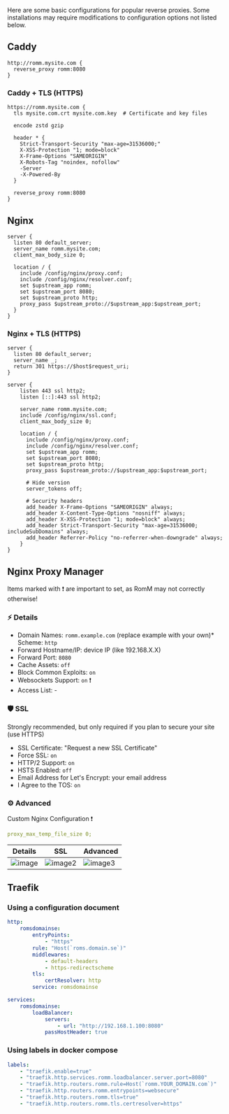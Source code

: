 Here are some basic configurations for popular reverse proxies. Some installations may require modifications to configuration options not listed below.

## Caddy

```caddyfile
http://romm.mysite.com {
  reverse_proxy romm:8080
}
```

### Caddy + TLS (HTTPS)

```caddyfile
https://romm.mysite.com {
  tls mysite.com.crt mysite.com.key  # Certificate and key files

  encode zstd gzip

  header * {
    Strict-Transport-Security "max-age=31536000;"
    X-XSS-Protection "1; mode=block"
    X-Frame-Options "SAMEORIGIN"
    X-Robots-Tag "noindex, nofollow"
    -Server
    -X-Powered-By
  }

  reverse_proxy romm:8080
}
```

## Nginx

```nginx
server {
  listen 80 default_server;
  server_name romm.mysite.com;
  client_max_body_size 0;

  location / {
    include /config/nginx/proxy.conf;
    include /config/nginx/resolver.conf;
    set $upstream_app romm;
    set $upstream_port 8080;
    set $upstream_proto http;
    proxy_pass $upstream_proto://$upstream_app:$upstream_port;
  }
}
```

### Nginx + TLS (HTTPS)

```nginx
server {
  listen 80 default_server;
  server_name _;
  return 301 https://$host$request_uri;
}

server {
    listen 443 ssl http2;
    listen [::]:443 ssl http2;

    server_name romm.mysite.com;
    include /config/nginx/ssl.conf;
    client_max_body_size 0;

    location / {
      include /config/nginx/proxy.conf;
      include /config/nginx/resolver.conf;
      set $upstream_app romm;
      set $upstream_port 8080;
      set $upstream_proto http;
      proxy_pass $upstream_proto://$upstream_app:$upstream_port;

      # Hide version
      server_tokens off;

      # Security headers
      add_header X-Frame-Options "SAMEORIGIN" always;
      add_header X-Content-Type-Options "nosniff" always;
      add_header X-XSS-Protection "1; mode=block" always;
      add_header Strict-Transport-Security "max-age=31536000; includeSubDomains" always;
      add_header Referrer-Policy "no-referrer-when-downgrade" always;
    }
}
```

## Nginx Proxy Manager

Items marked with ❗ are important to set, as RomM may not correctly otherwise!

### ⚡ Details

- Domain Names: `romm.example.com` (replace example with your own)\* Scheme: `http`
- Forward Hostname/IP: device IP (like 192.168.X.X)
- Forward Port: `8080`
- Cache Assets: `off`
- Block Common Exploits: `on`
- Websockets Support: `on` ❗
- Access List: -

### 🛡️ SSL

Strongly recommended, but only required if you plan to secure your site (use HTTPS)

- SSL Certificate: "Request a new SSL Certificate"
- Force SSL: `on`
- HTTP/2 Support: `on`
- HSTS Enabled: `off`
- Email Address for Let's Encrypt: your email address
- I Agree to the TOS: `on`

### ⚙️ Advanced

Custom Nginx Configuration ❗

```yaml
proxy_max_temp_file_size 0;
```

| Details                                                                                   | SSL                                                                                        | Advanced                                                                                   |
| ----------------------------------------------------------------------------------------- | ------------------------------------------------------------------------------------------ | ------------------------------------------------------------------------------------------ |
| ![image](https://github.com/user-attachments/assets/e106a8e9-8b27-41ef-8ba2-d43c3b68b269) | ![image2](https://github.com/user-attachments/assets/6c82c785-792a-410a-80f2-d95839cba47b) | ![image3](https://github.com/user-attachments/assets/566ae834-99b5-42f3-b46b-306b8f73b5b4) |

## Traefik

### Using a configuration document

```yaml
http:
    romsdomainse:
        entryPoints:
            - "https"
        rule: "Host(`roms.domain.se`)"
        middlewares:
            - default-headers
            - https-redirectscheme
        tls:
            certResolver: http
        service: romsdomainse

services:
    romsdomainse:
        loadBalancer:
            servers:
                - url: "http://192.168.1.100:8080"
            passHostHeader: true
```

### Using labels in docker compose

```yaml
labels:
    - "traefik.enable=true"
    - "traefik.http.services.romm.loadbalancer.server.port=8080"
    - "traefik.http.routers.romm.rule=Host(`romm.YOUR_DOMAIN.com`)"
    - "traefik.http.routers.romm.entrypoints=websecure"
    - "traefik.http.routers.romm.tls=true"
    - "traefik.http.routers.romm.tls.certresolver=https"
```
